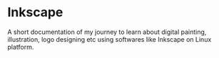 # Inkscape
A short documentation of my journey to learn about digital painting, illustration, logo designing etc using softwares like Inkscape on Linux platform.
